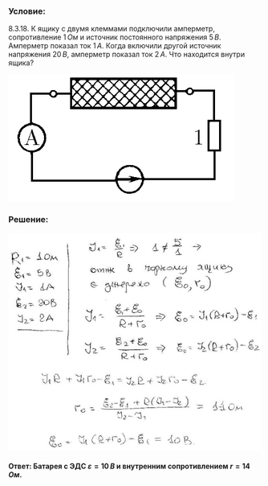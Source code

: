 ###  Условие:

$8.3.18.$ К ящику с двумя клеммами подключили амперметр, сопротивление $1 \,Ом$ и источник постоянного напряжения $5 \,В$. Амперметр показал ток $1 \,А$. Когда включили другой источник напряжения $20 \,В$, амперметр показал ток $2\,А$. Что находится внутри ящика?

![К задаче $8.3.18$|451x253, 40%](../../img/8.3.18/8.3.18.png)

###  Решение:

![|640x550, 67%](../../img/8.3.18/1.jpg)

#### Ответ: Батарея с ЭДС $\varepsilon = 10 \,В$ и внутренним сопротивлением $r = 14 \,Ом$.